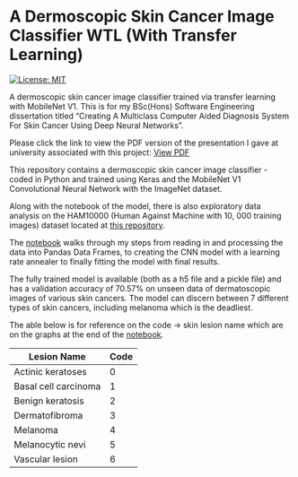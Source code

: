 
# A Dermoscopic Skin Cancer Image Classifier WTL (With Transfer Learning)

[![License: MIT](https://img.shields.io/badge/License-MIT-yellow.svg)](https://opensource.org/licenses/MIT)

A dermoscopic skin cancer image classifier trained via transfer learning with MobileNet V1. This is for my BSc(Hons) Software Engineering dissertation titled “Creating A Multiclass Computer Aided Diagnosis System For Skin Cancer Using Deep Neural Networks”.

Please click the link to view the PDF version of the presentation I gave at university associated with this project: [View PDF](https://drive.google.com/file/d/1AE6dsPPpl3rtQlxJi4pyxJmrnQcDRsww/view?usp=sharing)

This repository contains a dermoscopic skin cancer image classifier - coded in Python and trained using Keras and the MobileNet V1 Convolutional Neural Network with the ImageNet dataset.

Along with the notebook of the model, there is also exploratory data analysis on the HAM10000 (Human Against Machine with 10, 000 training images) dataset located at [this repository](https://github.com/hasib-a/ham10000_exploratory_data_analysis).

The [notebook](https://github.com/hasib-a/dermoscopic-skin-cancer-image-classifier-WTL/blob/master/dermoscopic-skin-lesion-image-classifier-WTL.ipynb) walks through my steps from reading in and processing the data into Pandas Data Frames, to creating the CNN model with a learning rate annealer to finally fitting the model with final results.

The fully trained model is available (both as a h5 file and a pickle file) and has a validation accuracy of 70.57% on unseen data of dermatoscopic images of various skin cancers. The model can discern between 7 different types of skin cancers, including melanoma which is the deadliest.

The able below is for reference on the code -> skin lesion name which are on the graphs at the end of the [notebook](https://github.com/hasib-a/dermoscopic-skin-cancer-image-classifier-WTL/blob/master/dermoscopic-skin-lesion-image-classifier-WTL.ipynb).

| Lesion Name | Code |
|--|--|
|Actinic keratoses | 0 |
|Basal cell carcinoma | 1 |
|Benign keratosis | 2 |
|Dermatofibroma | 3 |
|Melanoma | 4 |
|Melanocytic nevi | 5 |
|Vascular lesion | 6 |
